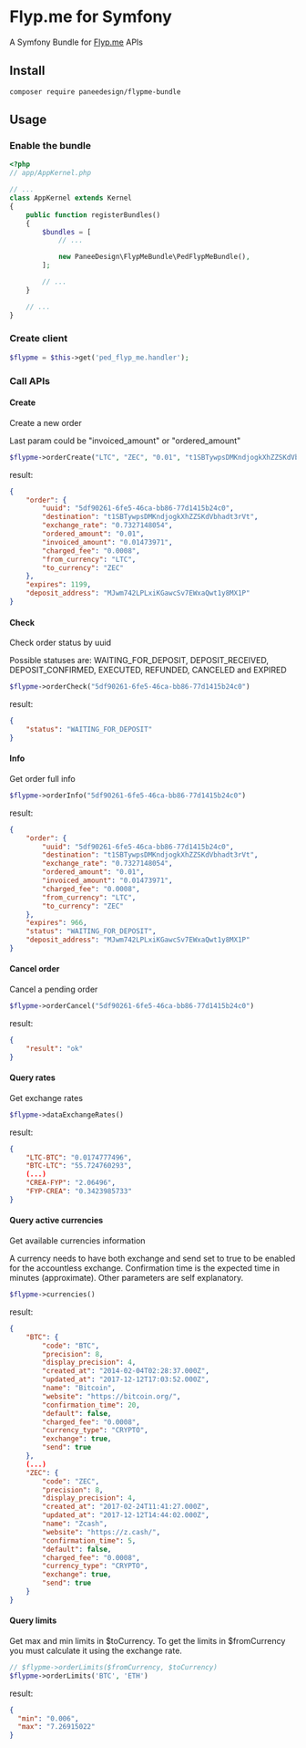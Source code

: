 # Flyp.me for Symfony

A Symfony Bundle for [Flyp.me](https://flyp.me/api) APIs

## Install

```
composer require paneedesign/flypme-bundle
```


## Usage

### Enable the bundle

```php
<?php
// app/AppKernel.php

// ...
class AppKernel extends Kernel
{
    public function registerBundles()
    {
        $bundles = [
            // ...

            new PaneeDesign\FlypMeBundle\PedFlypMeBundle(),
        ];

        // ...
    }

    // ...
}
```

### Create client

```php
$flypme = $this->get('ped_flyp_me.handler');
```

### Call APIs

#### Create

Create a new order

Last param could be "invoiced_amount" or "ordered_amount"

```php
$flypme->orderCreate("LTC", "ZEC", "0.01", "t1SBTywpsDMKndjogkXhZZSKdVbhadt3rVt", "invoiced_amount")
```

result: 

```json
{
    "order": {
        "uuid": "5df90261-6fe5-46ca-bb86-77d1415b24c0",
        "destination": "t1SBTywpsDMKndjogkXhZZSKdVbhadt3rVt",
        "exchange_rate": "0.7327148054",
        "ordered_amount": "0.01",
        "invoiced_amount": "0.01473971",
        "charged_fee": "0.0008",
        "from_currency": "LTC",
        "to_currency": "ZEC"
    },
    "expires": 1199,
    "deposit_address": "MJwm742LPLxiKGawcSv7EWxaQwt1y8MX1P"
}
```

#### Check

Check order status by uuid

Possible statuses are: WAITING_FOR_DEPOSIT, DEPOSIT_RECEIVED, DEPOSIT_CONFIRMED, EXECUTED, REFUNDED, CANCELED and EXPIRED

```php
$flypme->orderCheck("5df90261-6fe5-46ca-bb86-77d1415b24c0")
```

result: 

```json
{
    "status": "WAITING_FOR_DEPOSIT"
}
```

#### Info

Get order full info

```php
$flypme->orderInfo("5df90261-6fe5-46ca-bb86-77d1415b24c0")
```

result: 

```json
{
    "order": {
        "uuid": "5df90261-6fe5-46ca-bb86-77d1415b24c0",
        "destination": "t1SBTywpsDMKndjogkXhZZSKdVbhadt3rVt",
        "exchange_rate": "0.7327148054",
        "ordered_amount": "0.01",
        "invoiced_amount": "0.01473971",
        "charged_fee": "0.0008",
        "from_currency": "LTC",
        "to_currency": "ZEC"
    },
    "expires": 966,
    "status": "WAITING_FOR_DEPOSIT",
    "deposit_address": "MJwm742LPLxiKGawcSv7EWxaQwt1y8MX1P"
}
```

#### Cancel order

Cancel a pending order

```php
$flypme->orderCancel("5df90261-6fe5-46ca-bb86-77d1415b24c0")
```

result: 

```json
{
    "result": "ok"
}
```

#### Query rates

Get exchange rates

```php
$flypme->dataExchangeRates()
```

result: 

```json
{
    "LTC-BTC": "0.0174777496",
    "BTC-LTC": "55.724760293",
    (...)
    "CREA-FYP": "2.06496",
    "FYP-CREA": "0.3423985733"
}
```

#### Query active currencies

Get available currencies information

A currency needs to have both exchange and send set to true to be enabled for the accountless exchange. Confirmation time is the expected time in minutes (approximate). Other parameters are self explanatory.

```php
$flypme->currencies()
```

result: 

```json
{
    "BTC": {
        "code": "BTC",
        "precision": 8,
        "display_precision": 4,
        "created_at": "2014-02-04T02:28:37.000Z",
        "updated_at": "2017-12-12T17:03:52.000Z",
        "name": "Bitcoin",
        "website": "https://bitcoin.org/",
        "confirmation_time": 20,
        "default": false,
        "charged_fee": "0.0008",
        "currency_type": "CRYPTO",
        "exchange": true,
        "send": true
    },
    (...)
    "ZEC": {
        "code": "ZEC",
        "precision": 8,
        "display_precision": 4,
        "created_at": "2017-02-24T11:41:27.000Z",
        "updated_at": "2017-12-12T14:44:02.000Z",
        "name": "Zcash",
        "website": "https://z.cash/",
        "confirmation_time": 5,
        "default": false,
        "charged_fee": "0.0008",
        "currency_type": "CRYPTO",
        "exchange": true,
        "send": true
    }
}
```

#### Query limits

Get max and min limits in $toCurrency. To get the limits in $fromCurrency you must calculate it using the exchange rate.

```php
// $flypme->orderLimits($fromCurrency, $toCurrency)
$flypme->orderLimits('BTC', 'ETH')
```

result: 

```json
{
  "min": "0.006",
  "max": "7.26915022"
}
```